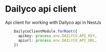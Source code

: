 # Dailyco api client

Api client for working with Dailyco api in NestJs

```typescript
    DailycoClientModule.forRoot({
      apikey: process.env.DAILYCO_API_KEY,
      apiurl: process.env.DAILYCO_API_URL,
    })
```
